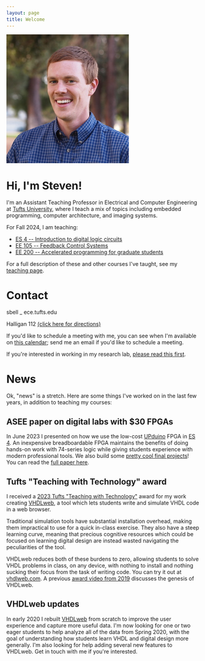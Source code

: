 ```yaml
---
layout: page
title: Welcome
---
```

<img class="floater" src="assets/img/portrait.jpg" />

# Hi, I'm Steven!

I'm an Assistant Teaching Professor in Electrical and Computer Engineering at [Tufts University](http://engineering.tufts.edu/ece), where I teach a mix of topics including embedded programming, computer architecture, and imaging systems.

For Fall 2024, I am teaching:
* [ES 4 -- Introduction to digital logic circuits](http://www.ece.tufts.edu/es/4)
* [EE 105 -- Feedback Control Systems](http://www.ece.tufts.edu/ee/105)
* [EE 200 -- Accelerated programming for graduate students](http://www.ece.tufts.edu/ee/200)

For a full description of these and other courses I've taught, see my [teaching page](teaching).

# Contact

sbell _ ece.tufts.edu

Halligan 112 [(click here for directions)](finding_my_office)

If you'd like to schedule a meeting with me, you can see when I'm available on [this calendar](https://calendar.google.com/calendar/embed?src=jqv8i8fejpbggot1r8k7qooqoc%40group.calendar.google.com&ctz=America%2FNew_York&mode=WEEK); send me an email if you'd like to schedule a meeting.

If you're interested in working in my research lab, [please read this first](working_with_me).

# News
Ok, "news" is a stretch.  Here are some things I've worked on in the last few years, in addition to teaching my courses:

## ASEE paper on digital labs with $30 FPGAs
In June 2023 I presented on how we use the low-cost [UPduino](https://tinyvision.ai/products/upduino-v3-1) FPGA in [ES 4](http://www.ece.tufts.edu/es/4/).  An inexpensive breadboardable FPGA maintains the benefits of doing hands-on work with 74-series logic while giving students experience with modern professional tools.  We also build some [pretty cool final projects](http://www.ece.tufts.edu/es/4/past_projects.html)!  You can read the [full paper here](https://nemo.asee.org/public/conferences/327/papers/39742/view).

## Tufts "Teaching with Technology" award
I received a [2023 Tufts "Teaching with Technology"](https://sites.tufts.edu/ets/twtawards/) award for my work creating [VHDLweb](vhdlweb.com), a tool which lets students write and simulate VHDL code in a web browser.

Traditional simulation tools have substantial installation overhead, making them impractical to use for a quick in-class exercise.  They also have a steep learning curve, meaning that precious cognitive resources which could be focused on learning digital design are instead wasted navigating the peculiarities of the tool.

VHDLweb reduces both of these burdens to zero, allowing students to solve VHDL problems in class, on any device, with nothing to install and nothing sucking their focus from the task of writing code.
You can try it out at [vhdlweb.com](http://vhdlweb.com).  A previous [award video from 2019](https://sites.tufts.edu/ets/twtawards/teaching-with-technology-awards-past-winners/) discusses the genesis of VHDLweb.

## VHDLweb updates
In early 2020 I rebuilt [VHDLweb](vhdlweb.com) from scratch to improve the user experience and capture more useful data.  I'm now looking for one or two eager students to help analyze all of the data from Spring 2020, with the goal of understanding how students learn VHDL and digital design more generally.  I'm also looking for help adding several new features to VHDLweb.  Get in touch with me if you're interested.

